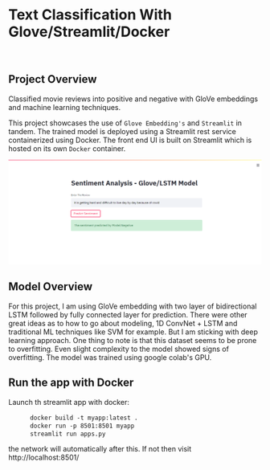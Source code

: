 # Text Classification With Glove/Streamlit/Docker
 
<br/>

## Project Overview 

Classified movie reviews into positive and negative with GloVe embeddings and machine learning techniques.
<br/>

This project showcases the use of `Glove Embedding's` and `Streamlit` in tandem. The trained model is deployed using a Streamlit rest service containerized using Docker. The front end UI is built on Streamlit which is hosted on its own `Docker` container.

![Alt Text](https://github.com/akhilkapil/Reviews-Classification-Using-Glove-and-Streamlit-/blob/main/app.PNG)

## Model Overview
For this project, I am using GloVe embedding with two  layer of bidirectional LSTM followed by fully connected layer for prediction. There were other great ideas as to how to go about modeling, 1D ConvNet + LSTM and traditional ML techniques like SVM for example. But I am sticking with deep learning approach. One thing to note is that this dataset seems to be prone to overfitting. Even slight complexity to the model showed signs of overfitting. The model was trained using google colab's GPU.

## Run the app with Docker 

Launch th streamlit app with docker:<br/>
         
          docker build -t myapp:latest .
          docker run -p 8501:8501 myapp
          streamlit run apps.py

the network will automatically after this. If not then visit http://localhost:8501/ 
